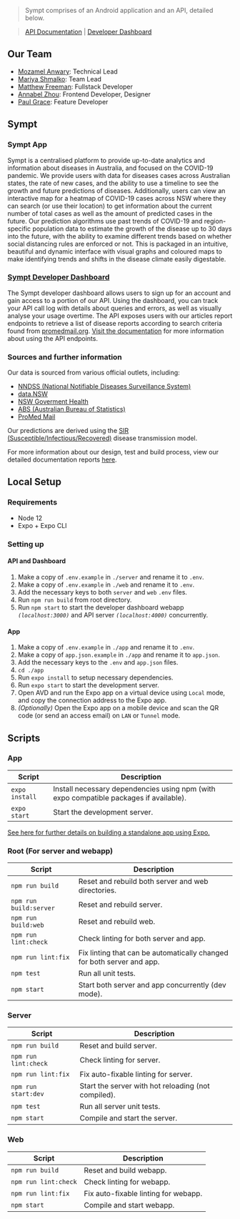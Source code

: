 > Sympt comprises of an Android application and an API, detailed below.

> [API Documentation](http://sympt-swagger.herokuapp.com/docs/) | [Developer Dashboard](http://symptdev.netlify.com)

## Our Team

- [Mozamel Anwary](https://github.com/atude): Technical Lead
- [Mariya Shmalko](https://github.com/et-cetra): Team Lead
- [Matthew Freeman](https://github.com/matthewdfreeman): Fullstack Developer
- [Annabel Zhou](https://github.com/annabelzh): Frontend Developer, Designer
- [Paul Grace](https://github.com/PaulGrace1200): Feature Developer

## Sympt

### Sympt App

Sympt is a centralised platform to provide up-to-date analytics and information about diseases in Australia, and focused on the COVID-19 pandemic. We provide users with data for diseases cases across Australian states, the rate of new cases, and the ability to use a timeline to see the growth and future predictions of diseases. Additionally, users can view an interactive map for a heatmap of COVID-19 cases across NSW where they can search (or use their location) to get information about the current number of total cases as well as the amount of predicted cases in the future. Our prediction algorithms use past trends of COVID-19 and region-specific population data to estimate the growth of the disease up to 30 days into the future, with the ability to examine different trends based on whether social distancing rules are enforced or not. This is packaged in an intuitive, beautiful and dynamic interface with visual graphs and coloured maps to make identifying trends and shifts in the disease climate easily digestable.

### [Sympt Developer Dashboard](http://symptdev.netlify.com)

The Sympt developer dashboard allows users to sign up for an account and gain access to a portion of our API. 
Using the dashboard, you can track your API call log with details about queries and errors, as well as visually analyse your usage overtime.
The API exposes users with our articles report endpoints to retrieve a list of disease reports according to search criteria found from [promedmail.org](http://promedmail.org). [Visit the documentation](http://symptdev.netlify.com) for more information about using the API endpoints.

### Sources and further information

Our data is sourced from various official outlets, including:

- [NNDSS (National Notifiable Diseases Surveillance System)](http://www9.health.gov.au/cda/source/cda-index.cfm)
- [data.NSW](https://data.nsw.gov.au/)
- [NSW Goverment Health](https://www.health.nsw.gov.au/)
- [ABS (Australian Bureau of Statistics)](https://www.abs.gov.au/)
- [ProMed Mail](http://promedmail.org)

Our predictions are derived using the [SIR (Susceptible/Infectious/Recovered)](https://en.wikipedia.org/wiki/Compartmental_models_in_epidemiology) disease transmission model.

For more information about our design, test and build process, view our detailed documentation reports [here](https://github.com/atude/seng3011-sympt/tree/master/_docs/reports).

## Local Setup
### Requirements

- Node 12
- Expo + Expo CLI

### Setting up

#### API and Dashboard

1. Make a copy of `.env.example` in `./server` and rename it to `.env`.
1. Make a copy of `.env.example` in `./web` and rename it to `.env`.
1. Add the necessary keys to both `server` and `web` `.env` files.
1. Run `npm run build` from root directory.
1. Run `npm start` to start the developer dashboard webapp *`(localhost:3000)`* and API server *`(localhost:4000)`* concurrently.

#### App

1. Make a copy of `.env.example` in `./app` and rename it to `.env`.
1. Make a copy of `app.json.example` in `./app` and rename it to `app.json`.
1. Add the necessary keys to the `.env` and `app.json` files.
1. `cd ./app`
1. Run `expo install` to setup necessary dependencies.
1. Run `expo start` to start the development server.
1. Open AVD and run the Expo app on a virtual device using `Local` mode, and copy the connection address to the Expo app.
1. *(Optionally)* Open the Expo app on a mobile device and scan the QR code (or send an access email) on `LAN` or `Tunnel` mode.


## Scripts

### App
| Script                      | Description                                                                 |
| --------------------------- | --------------------------------------------------------------------------- |
| `expo install`              | Install necessary dependencies using npm (with expo compatible packages if available). |
| `expo start`                | Start the development server.                                               |

[See here for further details on building a standalone app using Expo.](https://docs.expo.io/distribution/building-standalone-apps/)

### Root (For server and webapp)
| Script                      | Description                                                                 |
| --------------------------- | --------------------------------------------------------------------------- |
| `npm run build`             | Reset and rebuild both server and web directories.                          |
| `npm run build:server`      | Reset and rebuild server.                                                   |
| `npm run build:web`         | Reset and rebuild web.                                                      |
| `npm run lint:check`        | Check linting for both server and app.                                      |
| `npm run lint:fix`          | Fix linting that can be automatically changed for both server and app.      |
| `npm test`                  | Run all unit tests.                                                         |
| `npm start`                 | Start both server and app concurrently (dev mode).                          |

### Server 
| Script                      | Description                                                                 |
| --------------------------- | --------------------------------------------------------------------------- |
| `npm run build`             | Reset and build server.                                                     |
| `npm run lint:check`        | Check linting for server.                                                   |
| `npm run lint:fix`          | Fix auto-fixable linting for server.                                        |
| `npm run start:dev`         | Start the server with hot reloading (not compiled).                         |
| `npm test`                  | Run all server unit tests.                                                  |
| `npm start`                 | Compile and start the server.                                               |

### Web
| Script                      | Description                                                                 |
| --------------------------- | --------------------------------------------------------------------------- |
| `npm run build`             | Reset and build webapp.                                                     |
| `npm run lint:check`        | Check linting for webapp.                                                   |
| `npm run lint:fix`          | Fix auto-fixable linting for webapp.                                        |
| `npm start`                 | Compile and start webapp.                                                   |
